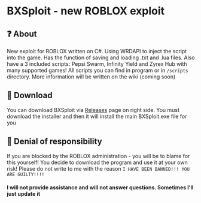 # BXSploit - new ROBLOX exploit

## ❓ About
New exploit for ROBLOX written on C#. Using WRDAPI to inject the script into the game.
Has the function of saving and loading .txt and .lua files. Also have a 3 included scripts: Pepsi Swarm, Infinity Yield and Zyrex Hub with many supported games!
All scripts you can find in program or in `/scripts` directory. More information will be written on the wiki (coming soon)

## 💾 Download
You can download BXSploit via [Releases](https://github.com/BX-Team/BXSploit/releases) page on right side. You must download the installer and then it will install the main BXSploit.exe file for you

## 🛑 Denial of responsibility
If you are blocked by the ROBLOX administration - you will be to blame for this yourself! 
You decide to download the program and use it at your own risk! 
Please do not write to me with the reason `I HAVE BEEN BANNED!!! YOU ARE GUILTY!!!!`
#### I will not provide assistance and will not answer questions. Sometimes I'll just update it